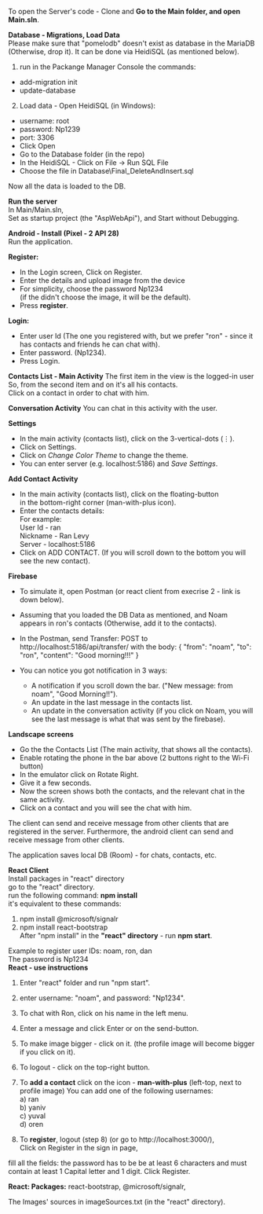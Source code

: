 To open the Server's code - 
Clone and **Go to the Main folder, and open Main.sln**.

**Database - Migrations, Load Data**<br/>
Please make sure that "pomelodb" doesn't exist as database in the MariaDB (Otherwise, drop it).
It can be done via HeidiSQL (as mentioned below).

1. run in the Packange Manager Console the commands: 
  * add-migration init <br/>
  * update-database <br/>
  
2. Load data - Open HeidiSQL (in Windows):
  * username: root
  * password: Np1239
  * port: 3306
  * Click Open
  * Go to the Database folder (in the repo)
  * In the HeidiSQL - Click on File -> Run SQL File 
  * Choose the file in Database\Final_DeleteAndInsert.sql
  
  Now all the data is loaded to the DB.
<br/>

**Run the server** <br/>
In Main/Main.sln, <br/>
Set as startup project (the "AspWebApi"), and Start without Debugging.

**Android - Install (Pixel - 2 API 28)**<br/>
Run the application.<br/>

**Register:**<br/>
* In the Login screen, Click on Register.
* Enter the details and upload image from the device
* For simplicity, choose the password Np1234 <br/>
  (if the didn't choose the image, it will be the default).
* Press **register**.

**Login:**<br/>
* Enter user Id (The one you registered with,
  but we prefer "ron" - since it has contacts and friends he can chat with).
* Enter password. (Np1234).
* Press Login.

**Contacts List - Main Activity**
The first item in the view is the logged-in user <br/>
So, from the second item and on it's all his contacts. <br/>
Click on a contact in order to chat with him.

**Conversation Activity**
You can chat in this activity with the user.

**Settings**
* In the main activity (contacts list), click on the 3-vertical-dots (⋮).
* Click on Settings.
* Click on *Change Color Theme* to change the theme.
* You can enter server (e.g. localhost:5186) and *Save Settings*.

**Add Contact Activity**
* In the main activity (contacts list), click on the floating-button <br/>
  in the bottom-right corner (man-with-plus icon).
*  Enter the contacts details: <br/>
    For example: <br/>
    User Id - ran </br>
    Nickname - Ran Levy <br/>
    Server - localhost:5186 <br/>
* Click on ADD CONTACT.
  (If you will scroll down to the bottom you will see the new contact).

**Firebase**
* To simulate it, open Postman (or react client from execrise 2 - link is down below).
* Assuming that you loaded the DB Data as mentioned, and Noam appears in ron's contacts
  (Otherwise, add it to the contacts).
  
* In the Postman, send Transfer:
  POST to http://localhost:5186/api/transfer/
  with the body:
  {
  "from": "noam",
  "to": "ron",
  "content": "Good morning!!!"
  }
    
* You can notice you got notification in 3 ways: <br/>
  * A notification if you scroll down the bar.
    ("New message: from noam", "Good Morning!!").
  * An update in the last message in the contacts list. 
  * An update in the conversation activity (if you click on Noam, you will see the 
    last message is what that was sent by the firebase).
    
**Landscape screens**
* Go the the Contacts List (The main activity, that shows all the contacts).
* Enable rotating the phone in the bar above (2 buttons right to the Wi-Fi button)
* In the emulator click on Rotate Right.
* Give it a few seconds.
* Now the screen shows both the contacts, and the relevant chat in the same activity.
* Click on a contact and you will see the chat with him.

The client can send and receive message from other clients that are 
registered in the server. Furthermore, the android client can send and receive message from other clients.

The application saves local DB (Room) - for chats, contacts, etc.

**React Client** <br/>
Install packages in "react" directory<br/>
go to the "react" directory.<br/>
run the following command: **npm install**<br/>
it's equivalent to these commands: <br/>
1. npm install @microsoft/signalr
2. npm install react-bootstrap <br/>
After "npm install" in the **"react" directory** - run **npm start**.

Example to register user IDs: noam, ron, dan <br/>
The password is Np1234 <br/>
**React - use instructions**
1. Enter "react" folder and run "npm start".
2. enter username: "noam", and password: "Np1234". <br/>
3. To chat with Ron, click on his name in the left menu. <br/>
4. Enter a message and click Enter or on the send-button. <br/>
5. To make image bigger - click on it.
  (the profile image will become bigger if you click on it).
6. To logout - click on the top-right button.
7. To **add a contact** click on the icon - **man-with-plus** (left-top, next to profile image)
  You can add one of the following usernames: <br/>
  a) ran <br/> 
  b) yaniv <br/>
  c) yuval <br/>
  d) oren <br/>

11. To **register**, logout (step 8) (or go to http://localhost:3000/),  
  Click on Register in the sign in page,

  fill all the fields:
  the password has to be be at least 6 characters
  and must contain at least 1 Capital letter and 1 digit.
  Click Register. 

**React: Packages:** react-bootstrap, @microsoft/signalr,   

The Images' sources in imageSources.txt (in the "react" directory).
